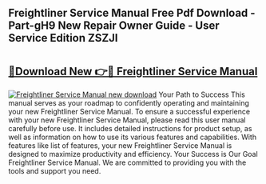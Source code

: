 ## Freightliner Service Manual Free Pdf Download - Part-gH9 New Repair Owner Guide - User Service Edition ZSZJI

# <h2><a href="http://bc22990.oget.top/?id=Freightliner+Service+Manual">🔗Download New 👉🔴 Freightliner Service Manual</a></h2>

[![Freightliner Service Manual new download](https://i.imgur.com/5g1atiW.png)](http://bc22990.oget.top/?id=Freightliner+Service+Manual)
Your Path to Success This manual serves as your roadmap to confidently operating and maintaining your new Freightliner Service Manual. To ensure a successful experience with your new Freightliner Service Manual, please read this user manual carefully before use. It includes detailed instructions for product setup, as well as information on how to use its various features and capabilities. With features like list of features, your new Freightliner Service Manual is designed to maximize productivity and efficiency. Your Success is Our Goal Freightliner Service Manual. We are committed to providing you with the tools and support you need.

